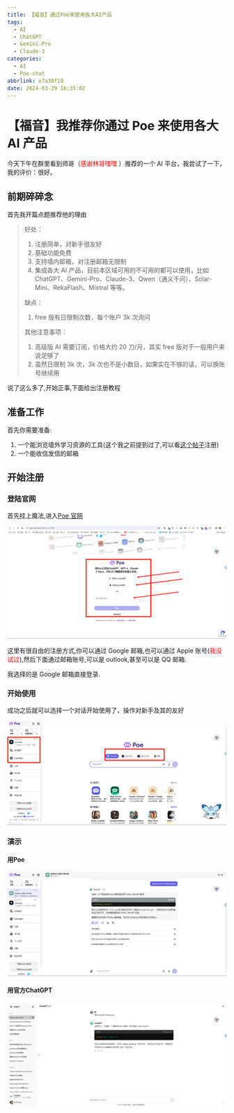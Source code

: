 ```yaml
---
title: 【福音】通过Poe来使用各大AI产品
tags:
  - AI
  - ChatGPT
  - Gemini-Pro
  - Claude-3
categories:
  - AI
  - Poe-chat
abbrlink: e7a38f19
date: 2024-03-29 16:35:02
---
```


# 【福音】我推荐你通过 Poe 来使用各大 AI 产品

今天下午在群里看到师哥（<font color="red">感谢林哥嘿嘿</font> ）推荐的一个 AI 平台，我尝试了一下，我的评价：很好。

## 前期碎碎念

首先我开篇点题推荐他的理由

> 好处：
>
> 1. 注册简单，对新手很友好
> 2. 基础功能免费
> 3. 支持墙内邮箱，对注册邮箱无限制
> 4. 集成各大 AI 产品，目前本区域可用的不可用的都可以使用，比如 ChatGPT、Gemini-Pro、Claude-3、Qwen（通义千问）、Solar-Mini、RekaFlash、Mixtral 等等。
>
> 缺点：
>
> 1. free 版有日限制次数，每个账户 3k 次询问
>
> 其他注意事项：
>
> 1. 高级版 AI 需要订阅，价格大约 20 刀/月，其实 free 版对于一般用户来说足够了
> 2. 虽然日限制 3k 次，3k 次也不是小数目，如果实在不够的话，可以换账号继续用

说了这么多了,开始正事,下面给出注册教程

## 准备工作

首先你需要准备:

1. 一个能浏览墙外学习资源的工具(这个我之前提到过了,可以看[这个帖子](/posts/80f8b1da)注册)
2. 一个能收信发信的邮箱

## 开始注册

### 登陆官网

首先挂上魔法,进入[Poe 官网](https://poe.com/)

![image-20240329165158784](../img/Poe/image-20240329165158784.png)

这里有很自由的注册方式,你可以通过 Google 邮箱,也可以通过 Apple 账号(<font color="red">我没试过</font>),然后下面通过邮箱账号,可以是 outlook,甚至可以是 QQ 邮箱.

我选择的是 Google 邮箱直接登录.

### 开始使用

成功之后就可以选择一个对话开始使用了，操作对新手及其的友好

![image-20240329171152824](../img/Poe/image-20240329171152824.png)
### 演示

#### 用Poe

![image-20240329172035427](../img/Poe/image-20240329172035427.png)

#### 用官方ChatGPT

![image-20240329172058399](../img/Poe/image-20240329172058399.png)

